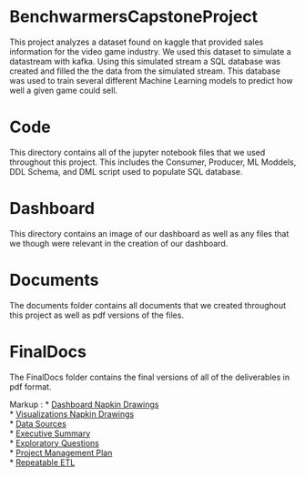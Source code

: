 # BenchwarmersCapstoneProject
This project analyzes a dataset found on kaggle that provided sales information for the video game industry. We used this dataset to simulate a datastream with kafka. Using this simulated stream a SQL database was created and filled the the data from the simulated stream. This database was used to train several different Machine Learning models to predict how well a given game could sell.

# Code
This directory contains all of the jupyter notebook files that we used throughout this project. This includes the Consumer, Producer, ML Moddels, DDL Schema, and DML script used to populate SQL database.
# Dashboard
This directory contains an image of our dashboard as well as any files that we though were relevant in the creation of our dashboard.
# Documents
The documents folder contains all documents that we created throughout this project as well as pdf versions of the files.
# FinalDocs
The FinalDocs folder contains the final versions of all of the deliverables in pdf format.  

Markup : * [Dashboard Napkin Drawings](https://github.com/ryan-shell/BenchwarmersCapstoneProject/blob/main/finalDocs/DashboardNapkinsAndFeedback.pdf)  
         * [Visualizations Napkin Drawings](https://github.com/ryan-shell/BenchwarmersCapstoneProject/blob/main/finalDocs/VisualizationsNapkinsAndFeedback.pdf)  
         * [Data Sources](https://github.com/ryan-shell/BenchwarmersCapstoneProject/blob/main/finalDocs/Data%20Sources.pdf)  
         * [Executive Summary](https://github.com/ryan-shell/BenchwarmersCapstoneProject/blob/main/finalDocs/ExecutiveSummary.pdf)  
         * [Exploratory Questions](https://github.com/ryan-shell/BenchwarmersCapstoneProject/blob/main/finalDocs/ExploratoryQuestions.pdf)  
         * [Project Management Plan](https://github.com/ryan-shell/BenchwarmersCapstoneProject/blob/main/finalDocs/ProjectManagementPlan.png)  
         * [Repeatable ETL](https://github.com/ryan-shell/BenchwarmersCapstoneProject/blob/main/finalDocs/RepeatableETLReport.pdf)  




